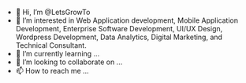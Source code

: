 - 👋 Hi, I’m @LetsGrowTo
- 👀 I’m interested in Web Application development, Mobile Application Development, Enterprise Software Development, UI/UX Design, Wordpress Development, Data Analytics, Digital Marketing, and Technical Consultant.
- 🌱 I’m currently learning ...
- 💞️ I’m looking to collaborate on ...
- 📫 How to reach me ...

<!---
LetsGrowTo/LetsGrowTo is a ✨ special ✨ repository because its `README.md` (this file) appears on your GitHub profile.
You can click the Preview link to take a look at your changes.
--->
